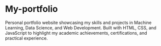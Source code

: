 # My-portfolio
Personal portfolio website showcasing my skills and projects in Machine Learning, Data Science, and Web Development. Built with HTML, CSS, and JavaScript to highlight my academic achievements, certifications, and practical experience.
